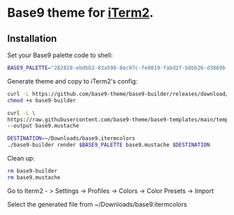 # Base9 theme for [iTerm2](https://iterm2.com/).


<details style="display: none;">
<summary>View screenshots</summary>
</details>

## Installation




Set your Base9 palette code to shell:
```bash
BASE9_PALETTE="282828-ebdbb2-83a598-8ec07c-fe8019-fabd2f-b8bb26-d3869b-fb4934"
```

Generate theme and copy to iTerm2's config:
```bash
curl -L https://github.com/base9-theme/base9-builder/releases/download/0.1/base9-builder --output base9-builder
chmod +x base9-builder

curl -L \
https://raw.githubusercontent.com/base9-theme/base9-templates/main/templates/default.itermcolors.mustache \
--output base9.mustache

DESTINATION=~/Downloads/base9.itermcolors
./base9-builder render $BASE9_PALETTE base9.mustache $DESTINATION
```

Clean up:
```bash
rm base9-builder
rm base9.mustache
```

Go to Iterm2 - > Settings -> Profiles -> Colors -> Color Presets -> Import

Select the generated file from ~/Downloads/base9.itermcolors

